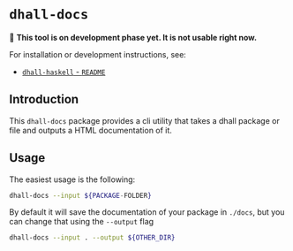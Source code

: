 # `dhall-docs`

:construction: **This tool is on development phase yet. It is not usable right now.**

For installation or development instructions, see:

* [`dhall-haskell` - `README`](https://github.com/dhall-lang/dhall-haskell/blob/master/README.md)

## Introduction

This `dhall-docs` package provides a cli utility that takes a dhall package or file and outputs
a HTML documentation of it.

## Usage

The easiest usage is the following:

```bash
dhall-docs --input ${PACKAGE-FOLDER}
```

By default it will save the documentation of your package in `./docs`, but
you can change that using the `--output` flag

```bash
dhall-docs --input . --output ${OTHER_DIR}
```


